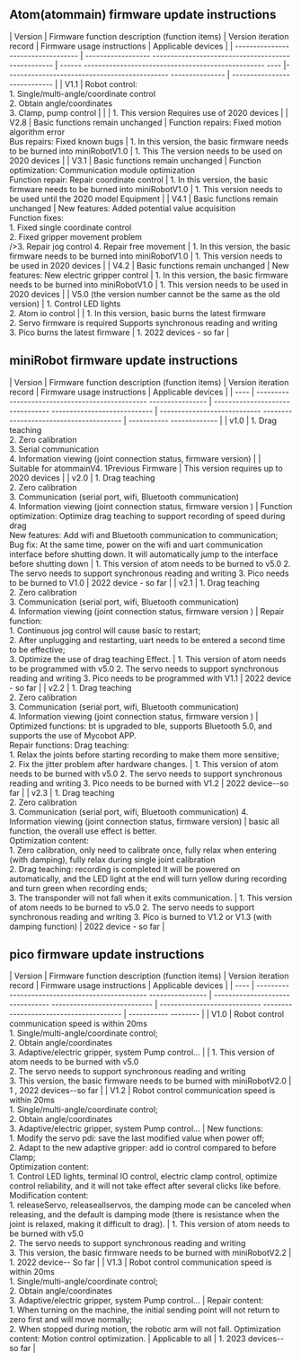 ## Atom(atommain) firmware update instructions

| Version | Firmware function description (function items) | Version iteration record | Firmware usage instructions | Applicable devices |
| ---------------------------------- | ------------------ -------------------------------------------------- | ------ -------------------------------------------------- ---- |--------------------------------------------- --------------- | ---------------------------- |
| V1.1 | Robot control:<br />1. Single/multi-angle/coordinate control<br /> 2. Obtain angle/coordinates<br />3. Clamp, pump control | | | 1. This version Requires use of 2020 devices |
| V2.8 | Basic functions remain unchanged | Function repairs: Fixed motion algorithm error<br />Bus repairs: Fixed known bugs | 1. In this version, the basic firmware needs to be burned into miniRobotV1.0 | 1. This The version needs to be used on 2020 devices |
| V3.1 | Basic functions remain unchanged | Function optimization: Communication module optimization<br /> Function repair: Repair coordinate control | 1. In this version, the basic firmware needs to be burned into miniRobotV1.0 | 1. This version needs to be used until the 2020 model Equipment |
| V4.1 | Basic functions remain unchanged | New features: Added potential value acquisition<br />Function fixes:<br />1. Fixed single coordinate control<br />2. Fixed gripper movement problem<br /> />3. Repair jog control 4. Repair free movement | 1. In this version, the basic firmware needs to be burned into miniRobotV1.0 | 1. This version needs to be used in 2020 devices |
| V4.2 | Basic functions remain unchanged | New features: New electric gripper control | 1. In this version, the basic firmware needs to be burned into miniRobotV1.0 | 1. This version needs to be used in 2020 devices |
| V5.0 (the version number cannot be the same as the old version) | 1. Control LED lights<br />2. Atom io control | | 1. In this version, basic burns the latest firmware<br />2. Servo firmware is required Supports synchronous reading and writing<br/>3. Pico burns the latest firmware | 1. 2022 devices - so far |



## miniRobot firmware update instructions

| Version | Firmware function description (function items) | Version iteration record | Firmware usage instructions | Applicable devices |
| ---- | ----------------------------------------------- ---------------- | -------------------------------- ---------------------------- | ---------------------------- --------------------------------------- | ----------- ------------- |
| v1.0 | 1. Drag teaching<br />2. Zero calibration<br />3. Serial communication<br /> 4. Information viewing (joint connection status, firmware version) | | Suitable for atommainV4. 1Previous Firmware | This version requires up to 2020 devices |
| v2.0 | 1. Drag teaching<br />2. Zero calibration<br />3. Communication (serial port, wifi, Bluetooth communication) <br />4. Information viewing (joint connection status, firmware version ) | Function optimization: Optimize drag teaching to support recording of speed during drag<br />New features: Add wifi and Bluetooth communication to communication; <br />Bug fix: At the same time, power on the wifi and uart communication interface before shutting down. It will automatically jump to the interface before shutting down | 1. This version of atom needs to be burned to v5.0 2. The servo needs to support synchronous reading and writing 3. Pico needs to be burned to V1.0 | 2022 device - so far |
| v2.1 | 1. Drag teaching<br /> 2. Zero calibration<br /> 3. Communication (serial port, wifi, Bluetooth communication)<br /> 4. Information viewing (joint connection status, firmware version ) | Repair function:<br />1. Continuous jog control will cause basic to restart;<br /> 2. After unplugging and restarting, uart needs to be entered a second time to be effective;<br /> 3. Optimize the use of drag teaching Effect. | 1. This version of atom needs to be programmed with v5.0 2. The servo needs to support synchronous reading and writing 3. Pico needs to be programmed with V1.1 | 2022 device - so far |
| v2.2 | 1. Drag teaching<br />2. Zero calibration<br />3. Communication (serial port, wifi, Bluetooth communication)<br /> 4. Information viewing (joint connection status, firmware version ) | Optimized functions: bt is upgraded to ble, supports Bluetooth 5.0, and supports the use of Mycobot APP. <br />Repair functions: Drag teaching:<br />1. Relax the joints before starting recording to make them more sensitive;<br />2. Fix the jitter problem after hardware changes. | 1. This version of atom needs to be burned with v5.0 2. The servo needs to support synchronous reading and writing 3. Pico needs to be burned with V1.2 | 2022 device--so far |
| v2.3 | 1. Drag teaching<br /> 2. Zero calibration<br /> 3. Communication (serial port, wifi, Bluetooth communication) 4. Information viewing (joint connection status, firmware version) | basic all function, the overall use effect is better. <br />Optimization content: <br />1. Zero calibration, only need to calibrate once, fully relax when entering (with damping), fully relax during single joint calibration<br /> 2. Drag teaching: recording is completed It will be powered on automatically, and the LED light at the end will turn yellow during recording and turn green when recording ends;<br /> 3. The transponder will not fall when it exits communication. | 1. This version of atom needs to be burned to v5.0 2. The servo needs to support synchronous reading and writing 3. Pico is burned to V1.2 or V1.3 (with damping function) | 2022 device - so far |







## pico firmware update instructions

| Version | Firmware function description (function items) | Version iteration record | Firmware usage instructions | Applicable devices |
| ---- | ----------------------------------------------- ---------------- | -------------------------------- ---------------------------- | ---------------------------- --------------------------------------- | ----------- -------- |
| V1.0 | Robot control communication speed is within 20ms<br />1. Single/multi-angle/coordinate control; <br />2. Obtain angle/coordinates<br />3. Adaptive/electric gripper, system Pump control... | | 1. This version of atom needs to be burned with v5.0 <br />2. The servo needs to support synchronous reading and writing<br />3. This version, the basic firmware needs to be burned with miniRobotV2.0 | 1 , 2022 devices--so far |
| V1.2 | Robot control communication speed is within 20ms<br />1. Single/multi-angle/coordinate control;<br /> 2. Obtain angle/coordinates<br />3. Adaptive/electric gripper, system Pump control... | New functions:<br /> 1. Modify the servo pdi: save the last modified value when power off;<br /> 2. Adapt to the new adaptive gripper: add io control compared to before Clamp; <br />Optimization content: <br />1. Control LED lights, terminal IO control, electric clamp control, optimize control reliability, and it will not take effect after several clicks like before. <br />Modification content:<br />1. releaseServo, releaseallservos, the damping mode can be canceled when releasing, and the default is damping mode (there is resistance when the joint is relaxed, making it difficult to drag). | 1. This version of atom needs to be burned with v5.0 <br />2. The servo needs to support synchronous reading and writing<br />3. This version, the basic firmware needs to be burned with miniRobotV2.2 | 1. 2022 device-- So far |
| V1.3 | Robot control communication speed is within 20ms<br />1. Single/multi-angle/coordinate control;<br /> 2. Obtain angle/coordinates<br />3. Adaptive/electric gripper, system Pump control... | Repair content: <br />1. When turning on the machine, the initial sending point will not return to zero first and will move normally; <br />2. When stopped during motion, the robotic arm will not fall. Optimization content: Motion control optimization. | Applicable to all | 1. 2023 devices--so far |